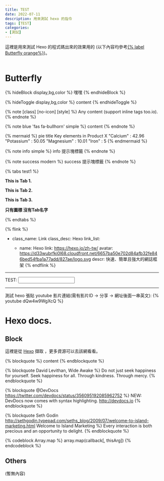 ```yaml
---
title: TEST
date: 2022-07-11
description: 用來測試 hexo 的指令
tags: [TEST]
categories:
- [測試]
---
```



這裡是用來測試 Hexo 的程式碼出來的效果用的 (以下內容均參考[{% label Butterfly orange%}](https://butterfly.js.org/))。<br><br>

# Butterfly

{% hideBlock display,bg,color %}
嘿嘿
{% endhideBlock %}

{% hideToggle display,bg,color %}
content
{% endhideToggle %}

{% note [class] [no-icon] [style] %}
Any content (support inline tags too.io).
{% endnote %}

{% note blue 'fas fa-bullhorn' simple %}
content
{% endnote %}

{% mermaid %}
pie
    title Key elements in Product X
    "Calcium" : 42.96
    "Potassium" : 50.05
    "Magnesium" : 10.01
    "Iron" :  5
{% endmermaid %}

{% note info simple %}
info 提示塊標籤
{% endnote %}

{% note success modern %}
success 提示塊標籤
{% endnote %}

{% tabs test1 %}
<!-- tab -->
**This is Tab 1.**
<!-- endtab -->

<!-- tab -->
**This is Tab 2.**
<!-- endtab -->

<!-- tab -->
**This is Tab 3.**
<!-- endtab -->

<!-- tab @fab fa-apple-pay -->
**只有圖標 沒有Tab名字**
<!-- endtab -->
{% endtabs %}


{% flink %}
- class_name: Link
  class_desc: Hexo
  link_list:

    - name: Hexo
      link: https://hexo.io/zh-tw/
      avatar: https://d33wubrfki0l68.cloudfront.net/6657ba50e702d84afb32fe846bed54fba1a77add/827ae/logo.svg
      descr: 快速、簡單且強大的網誌框架
{% endflink %}
<hr>
<label for="fname">TEST: </label> <input type="text" id="fname" name="fname">
<hr>

測試 hexo 張貼 youtube 影片連結(需有影片ID -> 分享 -> 網址後面一串英文):
{% youtube dQw4w9WgXcQ %}


# Hexo docs.

## Block

這裡是從 [Hexo](https://hexo.io/docs/tag-pluginsn) 擷取 ，更多資源可以去該網看看。

{% blockquote %}
content
{% endblockquote %}

{% blockquote David Levithan, Wide Awake %}
Do not just seek happiness for yourself. Seek happiness for all. Through kindness. Through mercy.
{% endblockquote %}

{% blockquote @DevDocs https://twitter.com/devdocs/status/356095192085962752 %}
NEW: DevDocs now comes with syntax highlighting. http://devdocs.io
{% endblockquote %}

{% blockquote Seth Godin http://sethgodin.typepad.com/seths_blog/2009/07/welcome-to-island-marketing.html Welcome to Island Marketing %}
Every interaction is both precious and an opportunity to delight.
{% endblockquote %}

{% codeblock Array.map %}
array.map(callback[, thisArg])
{% endcodeblock %}

## Others

(暫無內容)

<br><br>

